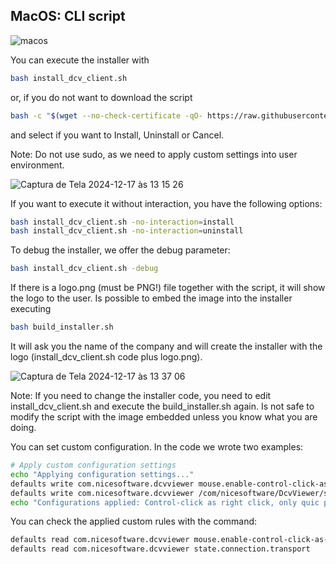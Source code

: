 ## MacOS: CLI script

![macos](https://github.com/user-attachments/assets/ab5a1eea-421e-48a5-a9f2-bc75da35f21e)

You can execute the installer with

```bash
bash install_dcv_client.sh
```

or, if you do not want to download the script

```bash
bash -c "$(wget --no-check-certificate -qO- https://raw.githubusercontent.com/NISP-GmbH/DCV-Clients/refs/heads/main/macos/install_dcv_client.sh)"
```

and select if you want to Install, Uninstall or Cancel.

Note: Do not use sudo, as we need to apply custom settings into user environment.


![Captura de Tela 2024-12-17 às 13 15 26](https://github.com/user-attachments/assets/6375cd20-2559-464f-958a-249d2a1b0814)

If you want to execute it without interaction, you have the following options:
```bash
bash install_dcv_client.sh -no-interaction=install
bash install_dcv_client.sh -no-interaction=uninstall
```

To debug the installer, we offer the debug parameter:
```bash
bash install_dcv_client.sh -debug
```

If there is a logo.png (must be PNG!) file together with the script, it will show the logo to the user. Is possible to embed the image into the installer executing

```bash
bash build_installer.sh
```

It will ask you the name of the company and will create the installer with the logo (install_dcv_client.sh code plus logo.png).

![Captura de Tela 2024-12-17 às 13 37 06](https://github.com/user-attachments/assets/e3df4c42-68a2-4c5e-b054-0d49af6e41ab)

Note: If you need to change the installer code, you need to edit install_dcv_client.sh and execute the build_installer.sh again. Is not safe to modify the script with the image embedded unless you know what you are doing.

You can set custom configuration. In the code we wrote two examples:

```bash
# Apply custom configuration settings
echo "Applying configuration settings..."
defaults write com.nicesoftware.dcvviewer mouse.enable-control-click-as-right-click -int 0
defaults write com.nicesoftware.dcvviewer /com/nicesoftware/DcvViewer/state/connection/transport -string "quic"
echo "Configurations applied: Control-click as right click, only quic protocol."
```

You can check the applied custom rules with the command:
```bash
defaults read com.nicesoftware.dcvviewer mouse.enable-control-click-as-right-click
defaults read com.nicesoftware.dcvviewer state.connection.transport
```
